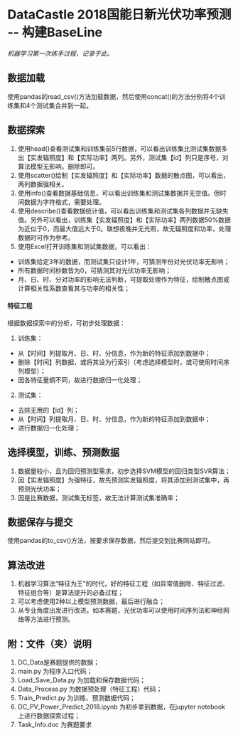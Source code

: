 # DataCastle 2018国能日新光伏功率预测 -- 构建BaseLine
*机器学习第一次练手过程，记录于此。*

## 数据加载
使用pandas的read_csv()方法加载数据，然后使用concat()的方法分别将4个训练集和4个测试集合并到一起。

## 数据探索
1. 使用head()查看测试集和训练集前5行数据，可以看出训练集比测试集数据多出【实发辐照度】和【实际功率】两列。另外，测试集【id】列只是序号，对算法模型无影响，删除即可。
2. 使用scatter()绘制【实发辐照度】和【实际功率】数据的散点图，可以看出，两列数据强相关。
3. 使用info()查看数据基础信息，可以看出训练集和测试集数据并无空值。但时间数据为字符格式，需要处理。
4. 使用describe()查看数据统计值，可以看出训练集和测试集各列数据并无缺失值。另外可以看出，训练集【实发辐照度】和【实际功率】两列数据50%数据为近似于0，而最大值远大于0。联想夜晚并无光照，故无辐照度和功率，处理数据时可作为参考。
5. 使用Excel打开训练集和测试集数据，可以看出：
+ 训练集给定3年的数据，而测试集只设计1年，可猜测年份对光伏功率无影响；
+ 所有数据时间秒数皆为0，可猜测其对光伏功率无影响；
+ 月、日、时、分对功率的影响无法判断，可提取处理作为特征，绘制散点图或计算相关性系数查看其与功率的相关性；

#### 特征工程
根据数据探索中的分析，可初步处理数据：
1. 训练集：
+ 从【时间】列提取月、日、时、分信息，作为新的特征添加到数据中；
+ 删除【时间】列数据，或将其设为行索引（考虑选择模型时，或可使用时间序列模型）；
+ 因各特征量纲不同，故进行数据归一化处理；

2. 测试集：
+ 去除无用的【id】列；
+ 从【时间】列提取月、日、时、分信息，作为新的特征添加到数据中；
+ 进行数据归一化处理；

## 选择模型，训练、预测数据
1. 数据量较小，且为回归预测型需求，初步选择SVM模型的回归类型SVR算法；
2. 因【实发辐照度】为强特征，故先预测实发辐照度，将其添加到测试集中，再预测光伏功率；
3. 因是比赛数据，测试集无标签，故无法计算测试集准确率；
## 数据保存与提交
使用pandas的to_csv()方法，按要求保存数据，然后提交到比赛网站即可。

## 算法改进
1. 机器学习算法“特征为王”的时代，好的特征工程（如异常值删除、特征过滤、特征组合等）是算法提升的必备过程；
2. 可以考虑使用2种以上模型预测数据，最后进行融合；
3. 从专业角度出发进行改进。如本赛题，光伏功率可以使用时间序列法和神经网络等方法进行预测。

## 附：文件（夹）说明
1. DC_Data是赛题提供的数据；
2. main.py 为程序入口代码；
3. Load_Save_Data.py 为加载和保存数据代码；
4. Data_Process.py 为数据预处理（特征工程）代码；
5. Train_Predict.py 为训练、预测数据代码；
6. DC_PV_Power_Predict_2018.ipynb 为初步拿到数据，在jupyter notebook上进行数据探索过程；
7. Task_Info.doc 为赛题要求
